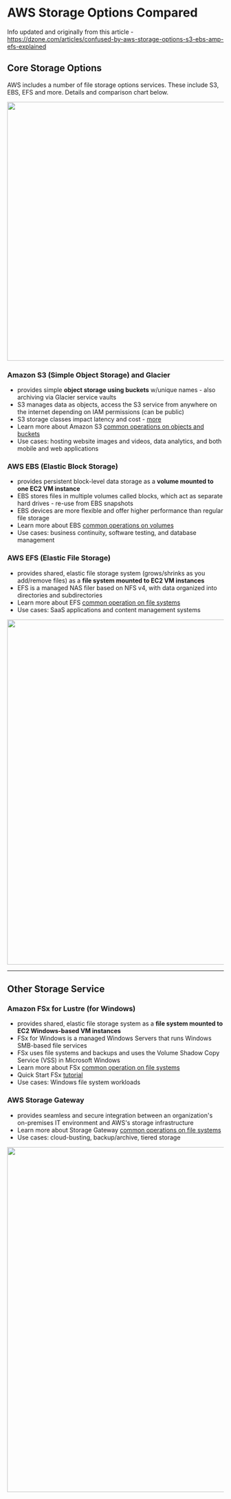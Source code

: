 # AWS Storage Options Compared

Info updated and originally from this article - https://dzone.com/articles/confused-by-aws-storage-options-s3-ebs-amp-efs-explained 

## Core Storage Options

AWS includes a number of file storage options services.  These include S3, EBS, EFS and more.  Details and comparison chart below.  

<img src="https://github.com/lynnlangit/Hello-AWS-Data-Services/blob/master/images/s3-to-glacier.png" width=600>

### Amazon S3 (Simple Object Storage) and Glacier
- provides simple **object storage using buckets** w/unique names - also archiving via Glacier service vaults
- S3 manages data as objects, access the S3 service from anywhere on the internet depending on IAM permissions (can be public)
- S3 storage classes impact latency and cost - [more](https://aws.amazon.com/s3/storage-classes)
- Learn more about Amazon S3 [common operations on objects and buckets](https://docs.aws.amazon.com/AmazonS3/latest/dev/using-with-s3-actions.html)
- Use cases: hosting website images and videos, data analytics, and both mobile and web applications

### AWS EBS (Elastic Block Storage) 
- provides persistent block-level data storage as a **volume mounted to one EC2 VM instance**
- EBS stores files in multiple volumes called blocks, which act as separate hard drives - re-use from EBS snapshots
- EBS devices are more flexible and offer higher performance than regular file storage
- Learn more about EBS [common operations on volumes](https://cloud.netapp.com/blog/ebs-volumes-5-lesser-known-functions#5less-known)
- Use cases: business continuity, software testing, and database management

### AWS EFS (Elastic File Storage)
- provides shared, elastic file storage system (grows/shrinks as you add/remove files) as a **file system mounted to EC2 VM instances**
- EFS is a managed NAS filer based on NFS v4, with data organized into directories and subdirectories
- Learn more about EFS [common operation on file systems](https://docs.aws.amazon.com/efs/latest/ug/wt1-getting-started.html) 
- Use cases: SaaS applications and content management systems
<img src="https://github.com/lynnlangit/Hello-AWS-Data-Services/blob/master/images/storage-comparison.png" width=800>

---

## Other Storage Service

### Amazon FSx for Lustre (for Windows)
- provides shared, elastic file storage system as a **file system mounted to EC2 Windows-based VM instances**
- FSx for Windows is a managed Windows Servers that runs Windows SMB-based file services
- FSx uses file systems and backups and uses the Volume Shadow Copy Service (VSS) in Microsoft Windows
- Learn more about FSx [common operation on file systems](https://docs.aws.amazon.com/fsx/latest/WindowsGuide/using-file-shares.html)
- Quick Start FSx [tutorial](https://aws.amazon.com/quickstart/architecture/amazon-fsx-windows-file-server/)
- Use cases: Windows file system workloads

### AWS Storage Gateway 
- provides seamless and secure integration between an organization's on-premises IT environment and AWS's storage infrastructure
- Learn more about Storage Gateway [common operations on file systems](https://docs.aws.amazon.com/storagegateway/latest/userguide/StorageGatewayConcepts.html)
- Use cases: cloud-busting, backup/archive, tiered storage
<img src="https://github.com/lynnlangit/Hello-AWS-Data-Services/blob/master/images/storage-gateway.png" width=800>

